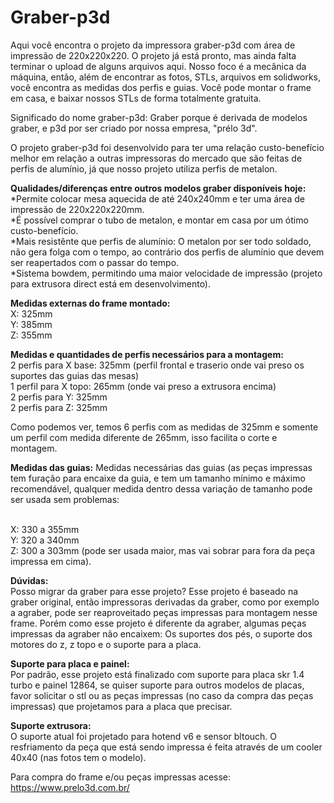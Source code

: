 # **Graber-p3d**
Aqui você encontra o projeto da impressora graber-p3d com área de impressão de 220x220x220.
O projeto já está pronto, mas ainda falta terminar o upload de alguns arquivos aqui. Nosso foco é a mecânica da máquina, então, além de encontrar as fotos, STLs, arquivos em solidworks, você encontra as medidas dos perfis e guias. Você pode montar o frame em casa, e baixar nossos STLs de forma totalmente gratuita.

Significado do nome graber-p3d: Graber porque é derivada de modelos graber, e p3d por ser criado por nossa empresa, "prélo 3d".

O projeto graber-p3d foi desenvolvido para ter uma relação custo-benefício melhor em relação a outras impressoras do mercado que são feitas de perfis de alumínio, já que nosso projeto utiliza perfis de metalon.

**Qualidades/diferenças entre outros modelos graber disponíveis hoje:** 
  <br />   *Permite colocar mesa aquecida de até 240x240mm e ter uma área de impressão de 220x220x220mm. 
  <br />   *É possível comprar o tubo de metalon, e montar em casa por um ótimo custo-benefício. 
  <br />   *Mais resistênte que perfis de alumínio: O metalon por ser todo soldado, não gera folga com o tempo, ao contrário dos perfis de alumínio que devem ser reapertados com o passar do tempo. 
  <br />   *Sistema bowdem, permitindo uma maior velocidade de impressão (projeto para extrusora direct está em desenvolvimento).

**Medidas externas do frame montado:**
<br />X: 325mm 
<br />Y: 385mm 
<br />Z: 355mm

**Medidas e quantidades de perfis necessários para a montagem:**
<br /> 2 perfis para X base: 325mm (perfil frontal e traserio onde vai preso os suportes das guias das mesas) 
<br /> 1 perfil para X topo: 265mm (onde vai preso a extrusora encima) 
<br /> 2 perfis para Y: 325mm 
<br /> 2 perfis para Z: 325mm

Como podemos ver, temos 6 perfis com as medidas de 325mm e somente um perfil com medida diferente de 265mm, isso facilita o corte e montagem.

**Medidas das guias:**
Medidas necessárias das guias (as peças impressas tem furação para encaixe da guia, e tem um tamanho mínimo e máximo recomendável, qualquer medida dentro dessa variação de tamanho pode ser usada sem problemas:

<br /> X: 330 a 355mm 
<br /> Y: 320 a 340mm 
<br /> Z: 300 a 303mm (pode ser usada maior, mas vai sobrar para fora da peça impressa em cima).

**Dúvidas:**
<br /> Posso migrar da graber para esse projeto? Esse projeto é baseado na graber original, então impressoras derivadas da graber, como por exemplo a agraber, pode ser reaproveitado peças impressas para montagem nesse frame. Porém como esse projeto é diferente da agraber, algumas peças impressas da agraber não encaixem: Os suportes dos pés, o suporte dos motores do z, z topo e o suporte para a placa.

**Suporte para placa e painel:** 
<br /> Por padrão, esse projeto está finalizado com suporte para placa skr 1.4 turbo e painel 12864, se quiser suporte para outros modelos de placas, favor solicitar o stl ou as peças impressas (no caso da compra das peças impressas) que projetamos para a placa que precisar.

**Suporte extrusora:**
<br />  O suporte atual foi projetado para hotend v6 e sensor bltouch. O resfriamento da peça que está sendo impressa é feita através de um cooler 40x40 (nas fotos tem o modelo).

Para compra do frame e/ou peças impressas acesse: https://www.prelo3d.com.br/
